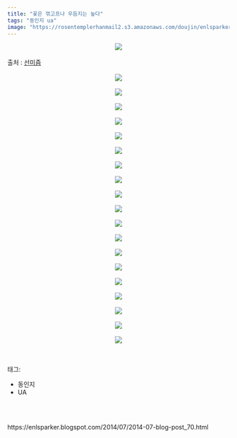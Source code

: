```yaml
---
title: "꽃은 꺾고프나 우듬지는 높다"
tags: "동인지 ua"
image: "https://rosentemplerhanmail2.s3.amazonaws.com/doujin/enlsparker/2014-07-blog-post_70/001.jpg"
---
```

<div class="article">
<div class="post-body entry-content" id="post-body-2266435928752730679" itemprop="description articleBody">
<div class="separator" style="clear: both; text-align: center;">
<img src="{{ site.imgserver12 }}/enlsparker/2014-07-blog-post_70/001.jpg"/></div>
<br/>
<a name="more"></a>출처 : <a href="http://sunmism.com/865">선미즘</a><br/>
<br/>
<div class="separator" style="clear: both; text-align: center;">
<img src="{{ site.imgserver12 }}/enlsparker/2014-07-blog-post_70/002.jpg"/></div>
<br/>
<div class="separator" style="clear: both; text-align: center;">
<img src="{{ site.imgserver12 }}/enlsparker/2014-07-blog-post_70/003.jpg"/></div>
<br/>
<div class="separator" style="clear: both; text-align: center;">
<img src="{{ site.imgserver12 }}/enlsparker/2014-07-blog-post_70/004.jpg"/></div>
<br/>
<div class="separator" style="clear: both; text-align: center;">
<img src="{{ site.imgserver12 }}/enlsparker/2014-07-blog-post_70/005.jpg"/></div>
<br/>
<div class="separator" style="clear: both; text-align: center;">
<img src="{{ site.imgserver12 }}/enlsparker/2014-07-blog-post_70/006.jpg"/></div>
<br/>
<div class="separator" style="clear: both; text-align: center;">
<img src="{{ site.imgserver12 }}/enlsparker/2014-07-blog-post_70/007.jpg"/></div>
<br/>
<div class="separator" style="clear: both; text-align: center;">
<img src="{{ site.imgserver12 }}/enlsparker/2014-07-blog-post_70/008.jpg"/></div>
<br/>
<div class="separator" style="clear: both; text-align: center;">
<img src="{{ site.imgserver12 }}/enlsparker/2014-07-blog-post_70/009.jpg"/></div>
<br/>
<div class="separator" style="clear: both; text-align: center;">
<img src="{{ site.imgserver12 }}/enlsparker/2014-07-blog-post_70/010.jpg"/></div>
<br/>
<div class="separator" style="clear: both; text-align: center;">
<img src="{{ site.imgserver12 }}/enlsparker/2014-07-blog-post_70/011.jpg"/></div>
<br/>
<div class="separator" style="clear: both; text-align: center;">
<img src="{{ site.imgserver12 }}/enlsparker/2014-07-blog-post_70/012.jpg"/></div>
<br/>
<div class="separator" style="clear: both; text-align: center;">
<img src="{{ site.imgserver12 }}/enlsparker/2014-07-blog-post_70/013.jpg"/></div>
<br/>
<div class="separator" style="clear: both; text-align: center;">
<img src="{{ site.imgserver12 }}/enlsparker/2014-07-blog-post_70/014.jpg"/></div>
<br/>
<div class="separator" style="clear: both; text-align: center;">
<img src="{{ site.imgserver12 }}/enlsparker/2014-07-blog-post_70/015.jpg"/></div>
<br/>
<div class="separator" style="clear: both; text-align: center;">
<img src="{{ site.imgserver12 }}/enlsparker/2014-07-blog-post_70/016.jpg"/></div>
<br/>
<div class="separator" style="clear: both; text-align: center;">
<img src="{{ site.imgserver12 }}/enlsparker/2014-07-blog-post_70/017.jpg"/></div>
<br/>
<div class="separator" style="clear: both; text-align: center;">
<img src="{{ site.imgserver12 }}/enlsparker/2014-07-blog-post_70/018.jpg"/></div>
<br/>
<div class="separator" style="clear: both; text-align: center;">
<img src="{{ site.imgserver12 }}/enlsparker/2014-07-blog-post_70/019.jpg"/></div>
<br/>
<div class="separator" style="clear: both; text-align: center;">
<img src="{{ site.imgserver12 }}/enlsparker/2014-07-blog-post_70/020.jpg"/></div>
<br/>
<div style="clear: both;"></div>
</div></div><br/>
<div class="tagTrail">
<p>태그: </p>
<ul>
<li>동인지</li>
<li>UA</li>
</ul>
</div><br/>

<br/>
<p id="refer">https://enlsparker.blogspot.com/2014/07/2014-07-blog-post_70.html</p>
<br/>

